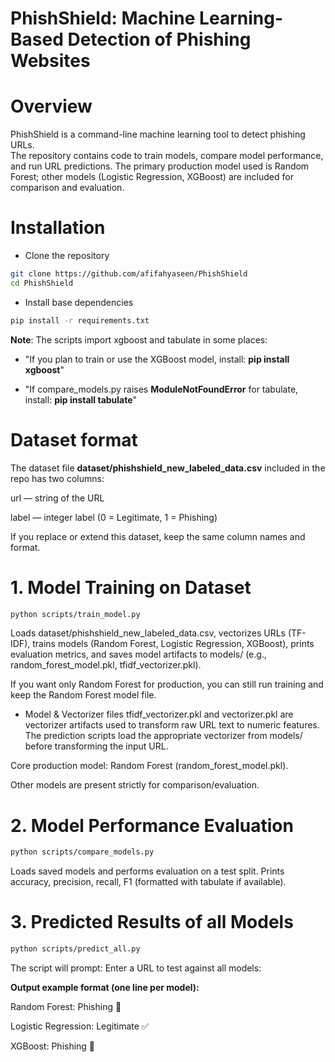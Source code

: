 # **PhishShield: Machine Learning-Based Detection of Phishing Websites**

# **Overview**

PhishShield is a command-line machine learning tool to detect phishing URLs.  
The repository contains code to train models, compare model performance, and run URL predictions. The primary production model used is Random Forest; other models (Logistic Regression, XGBoost) are included for comparison and evaluation.

# **Installation**

- Clone the repository
 ```bash  
git clone https://github.com/afifahyaseen/PhishShield
cd PhishShield 
```
- Install base dependencies
 ```bash  
pip install -r requirements.txt
 ```  
**Note**: The scripts import xgboost and tabulate in some places:

- "If you plan to train or use the XGBoost model, install: **pip install xgboost**"

- "If compare_models.py raises **ModuleNotFoundError** for tabulate, install: **pip install tabulate**"

# **Dataset format**

The dataset file **dataset/phishshield_new_labeled_data.csv** included in the repo has two columns:

url — string of the URL

label — integer label (0 = Legitimate, 1 = Phishing)

If you replace or extend this dataset, keep the same column names and format.

# 1. Model Training on Dataset
```bash 
python scripts/train_model.py
```
Loads dataset/phishshield_new_labeled_data.csv, vectorizes URLs (TF-IDF), trains models (Random Forest, Logistic Regression, XGBoost), prints evaluation metrics, and saves model artifacts to models/ (e.g., random_forest_model.pkl, tfidf_vectorizer.pkl).

If you want only Random Forest for production, you can still run training and keep the Random Forest model file.

- Model & Vectorizer files
tfidf_vectorizer.pkl and vectorizer.pkl are vectorizer artifacts used to transform raw URL text to numeric features. The prediction scripts load the appropriate vectorizer from models/ before transforming the input URL.

Core production model: Random Forest (random_forest_model.pkl).

Other models are present strictly for comparison/evaluation.

# 2. Model Performance Evaluation
```bash 
python scripts/compare_models.py
```
Loads saved models and performs evaluation on a test split. Prints accuracy, precision, recall, F1 (formatted with tabulate if available).

# 3. Predicted Results of all Models

```bash 
python scripts/predict_all.py
```
The script will prompt: Enter a URL to test against all models:

**Output example format (one line per model):**

Random Forest: Phishing 🚨

Logistic Regression: Legitimate ✅

XGBoost: Phishing 🚨
